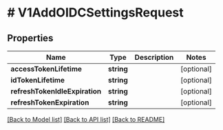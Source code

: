 # # V1AddOIDCSettingsRequest

## Properties

Name | Type | Description | Notes
------------ | ------------- | ------------- | -------------
**accessTokenLifetime** | **string** |  | [optional]
**idTokenLifetime** | **string** |  | [optional]
**refreshTokenIdleExpiration** | **string** |  | [optional]
**refreshTokenExpiration** | **string** |  | [optional]

[[Back to Model list]](../../README.md#models) [[Back to API list]](../../README.md#endpoints) [[Back to README]](../../README.md)
